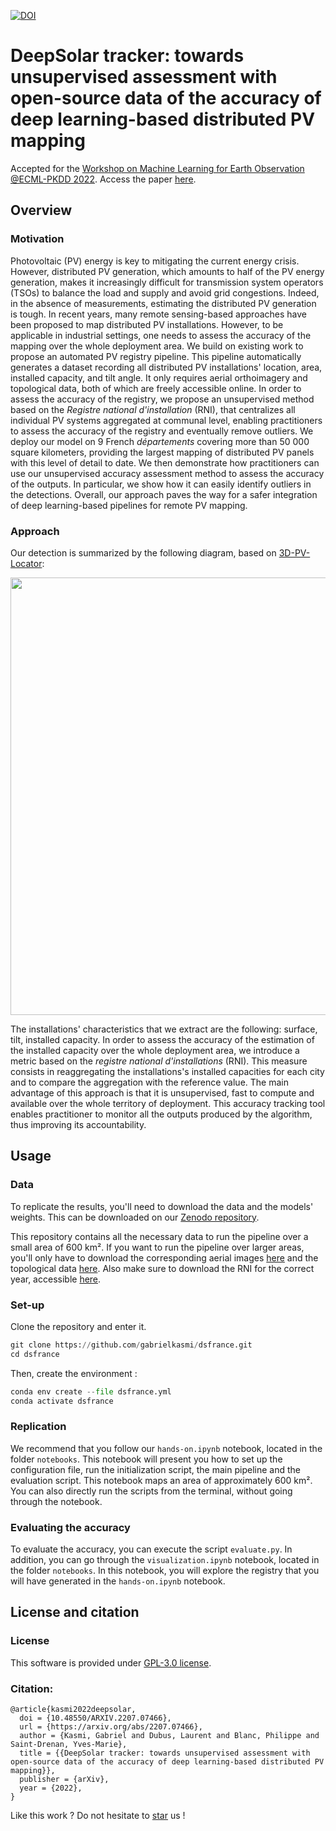 [![DOI](https://zenodo.org/badge/428337790.svg)](https://zenodo.org/badge/latestdoi/428337790)

# DeepSolar tracker: towards unsupervised assessment with open-source data of the accuracy of deep learning-based distributed PV mapping

Accepted for the [Workshop on Machine Learning for Earth Observation @ECML-PKDD 2022](https://sites.google.com/view/maclean22/people?authuser=0). Access the paper [here](http://arxiv.org/abs/2207.07466).

## Overview

### Motivation

Photovoltaic (PV) energy is key to mitigating the current energy crisis. However, distributed PV generation, which amounts to half of the PV energy generation, makes it increasingly difficult for transmission system operators (TSOs) to balance the load and supply and avoid grid congestions. Indeed, in the absence of measurements, estimating the distributed PV generation is tough. In recent years, many remote sensing-based approaches have been proposed to map distributed PV installations. However, to be applicable in industrial settings, one needs to assess the accuracy of the mapping over the whole deployment area. We build on existing work to propose an automated PV registry pipeline. This pipeline automatically generates a dataset recording all distributed PV installations' location, area, installed capacity, and tilt angle. It only requires aerial orthoimagery and topological data, both of which are freely accessible online. In order to assess the accuracy of the registry, we propose an unsupervised method based on the <i> Registre national d'installation </i> (RNI), that centralizes all individual PV systems aggregated at communal level, enabling practitioners to assess the accuracy of the registry and eventually remove outliers. We deploy our model on 9 French <i> départements </i> covering more than 50 000 square kilometers, providing the largest mapping of distributed PV panels with this level of detail to date. We then demonstrate how practitioners can use our unsupervised accuracy assessment method to assess the accuracy of the outputs. In particular, we show how it can easily identify outliers in the detections. Overall, our approach paves the way for a safer integration of deep learning-based pipelines for remote PV mapping. 

### Approach

Our detection is summarized by the following diagram, based on [3D-PV-Locator](https://www.sciencedirect.com/science/article/abs/pii/S0306261921016937):

<p align="center">
<img src="https://github.com/gabrielkasmi/dsfrance/blob/main/figs/flowchart.png" width=700px>
</p>

The installations' characteristics that we extract are the following: surface, tilt, installed capacity. In order to assess the accuracy of the estimation of the installed capacity over the whole deployment area, we introduce a metric based on the <i> registre national d'installations </i> (RNI). This measure consists in reaggregating the installations's installed capacities for each city and to compare the aggregation with the reference value. The main advantage of this approach is that it is unsupervised, fast to compute and available over the whole territory of deployment. This accuracy tracking tool enables practitioner to monitor all the outputs produced by the algorithm, thus improving its accountability.

## Usage

### Data

To replicate the results, you'll need to download the data and the models' weights. This can be downloaded on our [Zenodo repository](). 

This repository contains all the necessary data to run the pipeline over a small area of 600 km². If you want to run the pipeline over larger areas, you'll only have to download the corresponding aerial images [here](https://geoservices.ign.fr/bdortho) and the topological data [here](https://geoservices.ign.fr/bdtopo). Also make sure to download the RNI for the correct year, accessible [here](https://www.data.gouv.fr/fr/datasets/?q=Registre%20national%20des%20installations%20de%20production%20d%27%C3%A9lectricit%C3%A9).

### Set-up 

Clone the repository and enter it. 

```python
git clone https://github.com/gabrielkasmi/dsfrance.git
cd dsfrance
```

Then, create the environment :

```python
conda env create --file dsfrance.yml
conda activate dsfrance
```

### Replication

We recommend that you follow our `hands-on.ipynb` notebook, located in the folder `notebooks`. This notebook will present you how to set up the configuration file, run the initialization script, the main pipeline and the evaluation script. This notebook maps an area of approximately 600 km². You can also directly run the scripts from the terminal, without going through the notebook.

### Evaluating the accuracy

To evaluate the accuracy, you can execute the script `evaluate.py`. In addition, you can go through the `visualization.ipynb` notebook, located in the folder `notebooks`. In this notebook, you will explore the registry that you will have generated in the `hands-on.ipynb` notebook.

## License and citation

### License

This software is provided under [GPL-3.0 license](https://github.com/gabrielkasmi/dsfrance/blob/main/LICENSE). 

### Citation: 

```
@article{kasmi2022deepsolar,
  doi = {10.48550/ARXIV.2207.07466},
  url = {https://arxiv.org/abs/2207.07466},
  author = {Kasmi, Gabriel and Dubus, Laurent and Blanc, Philippe and Saint-Drenan, Yves-Marie},  
  title = {{DeepSolar tracker: towards unsupervised assessment with open-source data of the accuracy of deep learning-based distributed PV mapping}},
  publisher = {arXiv},
  year = {2022},
}

```

Like this work ? Do not hesitate to <a class="github-button" href="https://github.com/gabrielkasmi/dsfrance" data-icon="octicon-star" aria-label="Star gabrielkasmi/dsfrance on GitHub">star</a> us ! 
